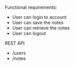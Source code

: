 Functional requirements:
- User can login to account
- User can save the notes
- User can retrieve the notes
- User can logout

REST API
-  /users
- /notes
